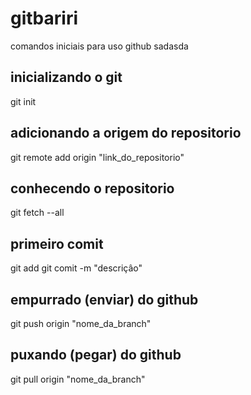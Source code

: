 # gitbariri
comandos iniciais para uso github
sadasda
## inicializando o git
git init

## adicionando a origem do repositorio 
git remote add origin "link_do_repositorio"

## conhecendo o repositorio 
git fetch --all

## primeiro comit
git add
git comit -m "descriçâo"

## empurrado (enviar) do github
git push origin "nome_da_branch"

## puxando (pegar) do github
git pull origin "nome_da_branch"

